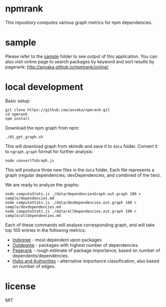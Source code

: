 # npmrank

This repository computes various graph metrics for npm dependencies.

# sample

Please refer to the [sample](https://github.com/anvaka/npmrank/tree/master/sample)
folder to see output of this application. You can also visit online page to search
packages by keyword and sort results by pagerank: http://anvaka.github.io/npmrank/online/

# local development

Basic setup:

```
git clone https://github.com/anvaka/npmrank.git
cd npmrank
npm install
```

Download the npm graph from npm:

```
./01_get_graph.sh
```

This will download graph from skimdb and save it to `data` folder. Convert it
to `ngraph.graph` format for further analysis:

```
node convertToGraph.js
```

This will produce three new files in the `data` folder. Each file represents
a graph (regular dependencies, devDependencies, and combined of the two).

We are ready to analyze the graphs:

```
node computeStats.js ./data/dependenciesGraph.out.graph 100 > sample/dependencies.md
node computeStats.js ./data/devDependencies.out.graph 100 > sample/devdependencies.md
node computeStats.js ./data/allDependencies.out.graph 100 > sample/alldependencies.md
```

Each of these commands will analyse corresponding graph, and will take top 100
entries in the following metrics:

* [Indegree](https://en.wikipedia.org/wiki/Directed_graph#Indegree_and_outdegree) -
most dependent upon packages
* [Outdegree](https://en.wikipedia.org/wiki/Directed_graph#Indegree_and_outdegree) -
packages with highest number of dependencies.
* [Pagerank](https://en.wikipedia.org/wiki/PageRank) - rough estimate of package
importance, based on number of dependents/dependencies.
* [Hubs and Authorities](https://en.wikipedia.org/wiki/HITS_algorithm) - alternative
importance classification, also based on number of edges.

# license

MIT
